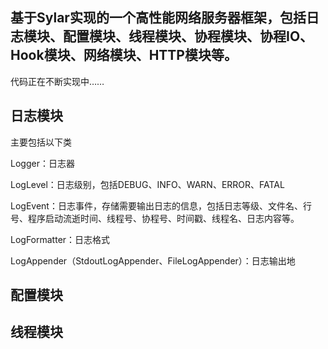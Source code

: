 ## 基于Sylar实现的一个高性能网络服务器框架，包括日志模块、配置模块、线程模块、协程模块、协程IO、Hook模块、网络模块、HTTP模块等。

代码正在不断实现中……

## 日志模块
主要包括以下类 

Logger：日志器

LogLevel：日志级别，包括DEBUG、INFO、WARN、ERROR、FATAL

LogEvent：日志事件，存储需要输出日志的信息，包括日志等级、文件名、行号、程序启动流逝时间、线程号、协程号、时间戳、线程名、日志内容等。

LogFormatter：日志格式

LogAppender（StdoutLogAppender、FileLogAppender）：日志输出地

## 配置模块

## 线程模块
